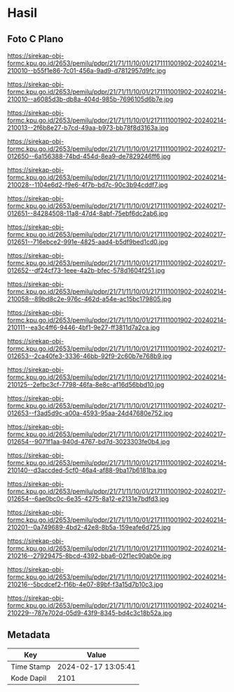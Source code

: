 # Hasil

## Foto C Plano

https://sirekap-obj-formc.kpu.go.id/2653/pemilu/pdpr/21/71/11/10/01/2171111001902-20240214-210010--b55f1e86-7c01-456a-9ad9-d7812957d9fc.jpg

https://sirekap-obj-formc.kpu.go.id/2653/pemilu/pdpr/21/71/11/10/01/2171111001902-20240214-210010--a6085d3b-db8a-404d-985b-7696105d6b7e.jpg

https://sirekap-obj-formc.kpu.go.id/2653/pemilu/pdpr/21/71/11/10/01/2171111001902-20240214-210013--2f6b8e27-b7cd-49aa-b973-bb78f8d3163a.jpg

https://sirekap-obj-formc.kpu.go.id/2653/pemilu/pdpr/21/71/11/10/01/2171111001902-20240217-012650--6a156388-74bd-454d-8ea9-de7829246ff6.jpg

https://sirekap-obj-formc.kpu.go.id/2653/pemilu/pdpr/21/71/11/10/01/2171111001902-20240214-210028--1104e6d2-f9e6-4f7b-bd7c-90c3b94cddf7.jpg

https://sirekap-obj-formc.kpu.go.id/2653/pemilu/pdpr/21/71/11/10/01/2171111001902-20240217-012651--84284508-11a8-47d4-8abf-75ebf6dc2ab6.jpg

https://sirekap-obj-formc.kpu.go.id/2653/pemilu/pdpr/21/71/11/10/01/2171111001902-20240217-012651--716ebce2-991e-4825-aad4-b5df9bed1cd0.jpg

https://sirekap-obj-formc.kpu.go.id/2653/pemilu/pdpr/21/71/11/10/01/2171111001902-20240217-012652--df24cf73-1eee-4a2b-bfec-578d1604f251.jpg

https://sirekap-obj-formc.kpu.go.id/2653/pemilu/pdpr/21/71/11/10/01/2171111001902-20240214-210058--89bd8c2e-976c-462d-a54e-ac15bc179805.jpg

https://sirekap-obj-formc.kpu.go.id/2653/pemilu/pdpr/21/71/11/10/01/2171111001902-20240214-210111--ea3c4ff6-9446-4bf1-9e27-ff3811d7a2ca.jpg

https://sirekap-obj-formc.kpu.go.id/2653/pemilu/pdpr/21/71/11/10/01/2171111001902-20240217-012653--2ca40fe3-3336-46bb-92f9-2c60b7e768b9.jpg

https://sirekap-obj-formc.kpu.go.id/2653/pemilu/pdpr/21/71/11/10/01/2171111001902-20240214-210125--2efbc3cf-7798-46fa-8e8c-af16d56bbd10.jpg

https://sirekap-obj-formc.kpu.go.id/2653/pemilu/pdpr/21/71/11/10/01/2171111001902-20240217-012653--f3ad5d9c-a00a-4593-95aa-24d47680e752.jpg

https://sirekap-obj-formc.kpu.go.id/2653/pemilu/pdpr/21/71/11/10/01/2171111001902-20240217-012654--9071f1aa-940d-4767-bd7d-3023303fe0b4.jpg

https://sirekap-obj-formc.kpu.go.id/2653/pemilu/pdpr/21/71/11/10/01/2171111001902-20240214-210140--d3accded-5cf0-46a4-af88-9ba17b6181ba.jpg

https://sirekap-obj-formc.kpu.go.id/2653/pemilu/pdpr/21/71/11/10/01/2171111001902-20240217-012654--6ae0bc0c-6e35-4275-8a12-e2131e7bdfd3.jpg

https://sirekap-obj-formc.kpu.go.id/2653/pemilu/pdpr/21/71/11/10/01/2171111001902-20240214-210201--0a749689-4bd2-42e8-8b5a-159eafe6d725.jpg

https://sirekap-obj-formc.kpu.go.id/2653/pemilu/pdpr/21/71/11/10/01/2171111001902-20240214-210216--27929475-8bcd-4392-bba6-02f1ec90ab0e.jpg

https://sirekap-obj-formc.kpu.go.id/2653/pemilu/pdpr/21/71/11/10/01/2171111001902-20240214-210216--5bcdcef2-f16b-4e07-89bf-f3a15d7b10c3.jpg

https://sirekap-obj-formc.kpu.go.id/2653/pemilu/pdpr/21/71/11/10/01/2171111001902-20240214-210229--787e702d-05d9-43f9-8345-bd4c3c18b52a.jpg


## Metadata

| Key        | Value               |
| ---------- | ------------------- |
| Time Stamp | 2024-02-17 13:05:41 |
| Kode Dapil | 2101                |



